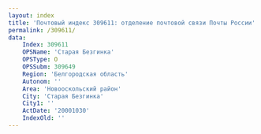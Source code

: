 ```yaml
---
layout: index
title: 'Почтовый индекс 309611: отделение почтовой связи Почты России'
permalink: /309611/
data:
    Index: 309611
    OPSName: 'Старая Безгинка'
    OPSType: О
    OPSSubm: 309649
    Region: 'Белгородская область'
    Autonom: ''
    Area: 'Новооскольский район'
    City: 'Старая Безгинка'
    City1: ''
    ActDate: '20001030'
    IndexOld: ''
---
```

